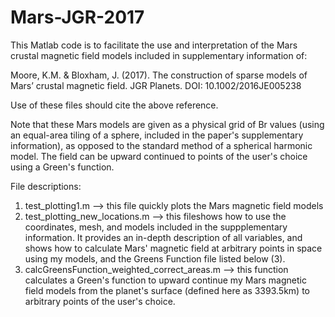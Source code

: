 # Mars-JGR-2017
This Matlab code is to facilitate the use and interpretation of the Mars crustal magnetic field models included in supplementary information of:

Moore, K.M. & Bloxham, J. (2017). The construction of sparse models of Mars’ crustal magnetic field. JGR Planets. DOI: 10.1002/2016JE005238

Use of these files should cite the above reference. 

Note that these Mars models are given as a physical grid of Br values (using an equal-area tiling of a sphere, included in the paper's supplementary information), as opposed to the standard method of a spherical harmonic model. The field can be upward continued to points of the user's choice using a Green's function. 

File descriptions:
1. test_plotting1.m  --> this file quickly plots the Mars magnetic field models
2. test_plotting_new_locations.m --> this fileshows how to use the coordinates, mesh, and models included in the suppplementary information. It provides an in-depth description of all variables, and shows how to calculate Mars' magnetic field at arbitrary points in space using my models, and the Greens Function file listed below (3).
3. calcGreensFunction_weighted_correct_areas.m --> this function calculates a Green's function to upward continue my Mars magnetic field models from the planet's surface (defined here as 3393.5km) to arbitrary points of the user's choice. 
